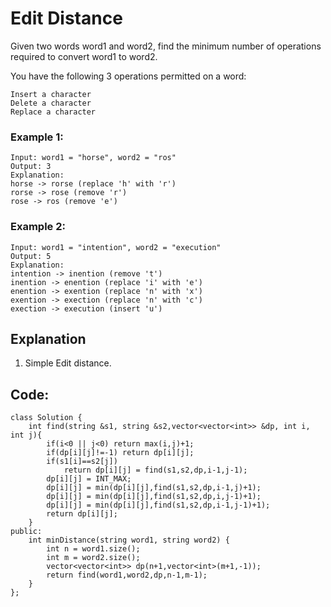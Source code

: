 # Edit Distance

Given two words word1 and word2, find the minimum number of operations required to convert word1 to word2.

You have the following 3 operations permitted on a word:

    Insert a character
    Delete a character
    Replace a character

### Example 1:

    Input: word1 = "horse", word2 = "ros"
    Output: 3
    Explanation: 
    horse -> rorse (replace 'h' with 'r')
    rorse -> rose (remove 'r')
    rose -> ros (remove 'e')

### Example 2:

    Input: word1 = "intention", word2 = "execution"
    Output: 5
    Explanation: 
    intention -> inention (remove 't')
    inention -> enention (replace 'i' with 'e')
    enention -> exention (replace 'n' with 'x')
    exention -> exection (replace 'n' with 'c')
    exection -> execution (insert 'u')



## Explanation

1. Simple Edit distance.

## Code:

```
class Solution {
    int find(string &s1, string &s2,vector<vector<int>> &dp, int i, int j){
        if(i<0 || j<0) return max(i,j)+1;
        if(dp[i][j]!=-1) return dp[i][j];
        if(s1[i]==s2[j])
            return dp[i][j] = find(s1,s2,dp,i-1,j-1);
        dp[i][j] = INT_MAX;
        dp[i][j] = min(dp[i][j],find(s1,s2,dp,i-1,j)+1);
        dp[i][j] = min(dp[i][j],find(s1,s2,dp,i,j-1)+1);
        dp[i][j] = min(dp[i][j],find(s1,s2,dp,i-1,j-1)+1);
        return dp[i][j];
    }
public:
    int minDistance(string word1, string word2) {
        int n = word1.size();
        int m = word2.size();
        vector<vector<int>> dp(n+1,vector<int>(m+1,-1));
        return find(word1,word2,dp,n-1,m-1);
    }
};
```